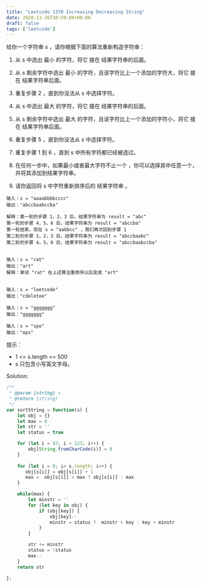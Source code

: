 ```yaml
---
title: "Leetcode 1370 Increasing Decreasing String"
date: 2020-11-26T10:59:04+08:00
draft: false
tags: ['leetcode']
---
```


给你一个字符串 s ，请你根据下面的算法重新构造字符串：

1. 从 s 中选出 最小 的字符，将它 接在 结果字符串的后面。

2. 从 s 剩余字符中选出 最小 的字符，且该字符比上一个添加的字符大，将它 接在 结果字符串后面。

3. 重复步骤 2 ，直到你没法从 s 中选择字符。

4. 从 s 中选出 最大 的字符，将它 接在 结果字符串的后面。

5. 从 s 剩余字符中选出 最大 的字符，且该字符比上一个添加的字符小，将它 接在 结果字符串后面。

6. 重复步骤 5 ，直到你没法从 s 中选择字符。

7. 重复步骤 1 到 6 ，直到 s 中所有字符都已经被选过。

8. 在任何一步中，如果最小或者最大字符不止一个 ，你可以选择其中任意一个，并将其添加到结果字符串。

9. 请你返回将 s 中字符重新排序后的 结果字符串 。


```
输入：s = "aaaabbbbcccc"
输出："abccbaabccba"

解释：第一轮的步骤 1，2，3 后，结果字符串为 result = "abc"
第一轮的步骤 4，5，6 后，结果字符串为 result = "abccba"
第一轮结束，现在 s = "aabbcc" ，我们再次回到步骤 1
第二轮的步骤 1，2，3 后，结果字符串为 result = "abccbaabc"
第二轮的步骤 4，5，6 后，结果字符串为 result = "abccbaabccba"


输入：s = "rat"
输出："art"
解释：单词 "rat" 在上述算法重排序以后变成 "art"


输入：s = "leetcode"
输出："cdelotee"

输入：s = "ggggggg"
输出："ggggggg"

输入：s = "spo"
输出："ops"
```

提示：
  - 1 <= s.length <= 500
  - s 只包含小写英文字母。


Solution:

```js
/**
 * @param {string} s
 * @return {string}
 */
var sortString = function(s) {
    let obj = {}
    let max = 0
    let str = ''
    let status = true

    for (let i = 97; i < 123; i++) {
        obj[String.fromCharCode(i)] = 0
    }
    
    for (let i = 0; i< s.length; i++) {
       obj[s[i]] = obj[s[i]] + 1
       max =  obj[s[i]] > max ? obj[s[i]] : max
    }

    while(max) {
        let minstr = ''
        for (let key in obj) {
            if (obj[key]) {
                obj[key]--
                minstr = status ?  minstr + key : key + minstr
            }
        }

        str += minstr
        status = !status 
        max--
    }
    return str

};
```